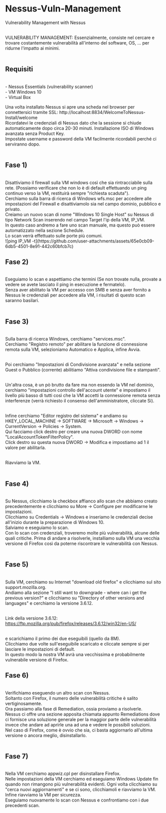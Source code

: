 # Nessus-Vuln-Management<br>
Vulnerability Management with Nessus<br><br>

VULNERABILITY MANAGEMENT: Essenzialmente, consiste nel cercare e trovare costantemente vulnerabilità all'interno del software, OS, ... per ridurne l'impatto ai minimi.<br><br>


<h2>Requisiti</h2><br>
- Nessus Essentials (vulnerability scanner)<br>
- VM Windows 10<br>
- Virtual Box<br>

Una volta installato Nessus si apre una scheda nel browser per connettersici tramite SSL: http://localhost:8834/WelcomeToNessus-Install/welcome<br>
Ricordatevi le credenziali di Nessus dato che la sessione si chiude automaticamente dopo circa 20-30 minuti.
Installazione ISO di Windows avanzata senza Product Key.<br>
Impostate username e password della VM facilmente ricordabili perché ci serviranno dopo.<br><br>


<h2>Fase 1)</h2><br>
Disattiviamo il firewall sulla VM windows così che sia rintracciabile sulla rete. (Possiamo verificare che non lo è di default effettuando un ping continuo verso la VM, restituirà sempre "richiesta scaduta").<br>
Cerchiamo sulla barra di ricerca di Windows wfs.msc per accedere alle impostazioni del Firewall e disattiviamolo sia nel campo dominio, pubblico e privato.<br>
Creiamo un nuovo scan di nome "Windows 10 Single Host" su Nessus di tipo Network Scan inserendo nel campo Target l'ip della VM, IP_VM.<br>
In questo caso andremo a fare uno scan manuale, ma questo può essere automatizzato nella sezione Schedule.<br>
Lo scan verrà effettuato sulle porte più comuni.<br>
![ping IP_VM -t](https://github.com/user-attachments/assets/65e0cb09-6db5-4501-8e91-442c60bfcb7c)<br>

<h2>Fase 2)</h2><br>
Eseguiamo lo scan e aspettiamo che termini (Se non trovate nulla, provate a vedere se avete lasciato il ping in esecuzione e fermatelo).<br>
Senza aver abilitato la VM per accesso con SMB e senza aver fornito a Nessus le credenziali per accedere alla VM, i risultati di questo scan saranno basilari.<br><br>

<h2>Fase 3)</h2><br>
Sulla barra di ricerca Windows, cerchiamo "services.msc".<br>
Cerchiamo "Registro remoto" per abilitare la funzione di connessione remota sulla VM, selezioniamo Automatico e Applica, infine Avvia.<br><br>

Poi cerchiamo "Impostazioni di Condivisione avanzata" e nella sezione Guest o Pubblico (corrente) abilitiamo "Attiva condivisione file e stampanti".<br><br>

Un'altra cosa, è un pò brutto da fare ma non essendo la VM nel dominio, cerchiamo "impostazioni controllo dell'account utente" e impostiamo il livello più basso di tutti così che la VM
accetti la connessione remota senza interferenze (verrà richiesto il consenso dell'amministratore, cliccate Si).<br><br>

Infine cerchiamo "Editor registro del sistema" e andiamo su HKEY_LOCAL_MACHINE -> SOFTWARE -> Microsoft -> Windows -> CurrentVersion -> Policies -> System.<br>
Qui facciamo click destro per creare una nuova DWORD con nome "LocalAccountTokenFilterPolicy".<br>
Click destro su questa nuova DWORD -> Modifica e impostiamo ad 1 il valore per abilitarla.<br><br>

Riavviamo la VM.<br><br>

<h2>Fase 4)</h2><br>
Su Nessus, clicchiamo la checkbox affianco allo scan che abbiamo creato precedentemente e clicchiamo su More -> Configure per modificarne le impostazioni.<br>
Clicchiamo su Credentials -> Windows e inseriamo le credenziali decise all'inizio durante la preparazione di Windows 10.<br>
Salviamo e eseguiamo lo scan.<br>
Con lo scan con credenziali, troveremo molte più vulnerabilità, alcune delle quali critiche.
Prima di andare a risolverle, installiamo sulla VM una vecchia versione di Firefox così da poterne
riscontrare le vulnerabilità con Nessus.<br><br>


<h2>Fase 5)</h2><br>
Sulla VM, cerchiamo su Internet "download old firefox" e clicchiamo sul sito support.mozilla.org.<br>
Andiamo alla sezione "I still want to downgrade - where can i get the previous version?" e clicchiamo su
"Directory of other versions and languages" e cerchiamo la versione 3.6.12.<br><br>

Link della versione 3.6.12: https://ftp.mozilla.org/pub/firefox/releases/3.6.12/win32/en-US/<br><br>

e scarichiamo il primo dei due eseguibili (quello da 8M).<br>
Clicchiamo due volte sull'eseguibile scaricato e cliccate sempre si per lasciare le impostazioni di default.<br>
In questo modo la nostra VM avrà una vecchissima e probabilmente vulnerabile versione di Firefox.<br>


<h2>Fase 6)</h2><br>
Verifichiamo eseguendo un altro scan con Nessus.<br>
Soltanto con Firefox, il numero delle vulnerabilità critiche è salito vertiginosamente.<br>
Ora passiamo alla fase di Remediation, ossia proviamo a risolverle.<br>
Nessus ci offre una sezione apposita chiamata appunto Remediations dove ci fornisce una soluzione generale per la maggior parte delle vulnerabilità invece che andare ad aprirle una ad una e vedere le possibili soluzioni.<br>
Nel caso di Firefox, come è ovvio che sia, ci basta aggiornarlo all'ultima versione o ancora meglio, disinstallarlo.<br><br>


<h2>Fase 7)</h2><br>
Nella VM cerchiamo appwiz.cpl per disinstallare Firefox.<br>
Nelle impostazioni della VM cerchiamo ed eseguiamo Windows Update fin quando non rimangono più vulnerabilità evidenti. Ogni volta clicchiamo su "cerca nuovi aggiornamenti" e se ci sono, clicchiamoli e riavviamo la VM.<br>
Infine riavviamo la VM per sicurezza.<br>
Eseguiamo nuovamente lo scan con Nessus e confrontiamo con i due precedenti scan.<br>


